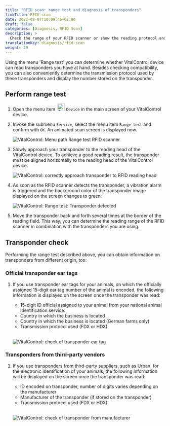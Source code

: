 ```yaml
---
title: "RFID scan: range test and diagnosis of transponders"
linkTitle: RFID scan
date: 2023-08-07T10:09:46+02:00
draft: false
categories: [Diagnosis, RFID Scan]
description: >
  Check the range of your RFID scanner or show the reading protocol and the numbers stored on unknown transponders.
translationKey: diagnosis/rfid-scan
weight: 20
---
```


Using the menu 'Range test' you can determine whether VitalControl device can read transponders you have at hand. Besides checking compatibility, you can also conveniently determine the transmission protocol used by these transponders and display the number stored on the transponder.

## Perform range test

1. Open the menu item &nbsp;<img src="/icons/device.svg" width="23" align="bottom" alt="Device" /> `Device` in the main screen of your VitalControl device.

1. Invoke the submenu `Service`, select the menu item `Range test` and confirm with `OK`. An animated scan screen is displayed now.

    ![VitalControl: Menu path Range test RFID scanner](../images/rangetest.png "Range test RFID scanner")

1.  Slowly approach your transponder to the reading head of the VitalControl device. To achieve a good reading result, the transponder must be aligned horizontally to the reading head of the VitalControl device.

    ![ VitalControl: correctly approach transponder to RFID reading head](/images/diagnosis/transponderscan.svg "Correct transponder scan")

1. As soon as the RFID scanner detects the transponder, a vibration alarm is triggered and the background color of the transponder image displayed on the screen changes to green:

   ![VitalControl: Range test: Transponder detected](../images/transponder-detected.png "Transponder detected")

1. Move the transponder back and forth several times at the border of the reading field. This way, you can determine the reading range of the RFID scanner in combination with the transponders you are using.

## Transponder check

Performing the range test described above, you can obtain information on transponders from different origin, too:

### Official transponder ear tags

1. If you use transponder ear tags for your animals, on which the officially assigned 15-digit ear tag number of the animal is encoded, the following information is displayed on the screen once the transponder was read:

    - 15-digit ID official assigned to your animal from your national animal identification service.
    - Country in which the business is located
    - Country in which the business is located (German farms only)
    - Transmission protocol used (FDX or HDX)
    <br>

    ![VitalControl: check of transponder ear tag](../images/transponder-official.png "Info official transponder ear tag")

### Transponders from third-party vendors

1. If you use transponders from third-party suppliers, such as Urban, for the electronic identification of your animals, the following information will be displayed on the screen once the transponder was read:

    - ID encoded on transponder, number of digits varies depending on the manufacturer
    - Manufacturer of the transponder (if stored on the transponder)
    - Transmission protocol used (FDX or HDX)
    <br>

    ![VitalControl: check of transponder from manufacturer](../images/transponder-manufacturer.png "Info transponder from manufacturer")
